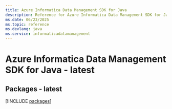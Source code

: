 ```yaml
---
title: Azure Informatica Data Management SDK for Java
description: Reference for Azure Informatica Data Management SDK for Java
ms.date: 06/23/2025
ms.topic: reference
ms.devlang: java
ms.service: informaticadatamanagement
---
```

# Azure Informatica Data Management SDK for Java - latest
## Packages - latest
[!INCLUDE [packages](informatica-data-management-index.md)]